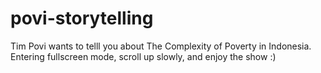 # povi-storytelling
Tim Povi wants to telll you about The Complexity of Poverty in Indonesia. Entering fullscreen mode, scroll up slowly, and enjoy the show :)
